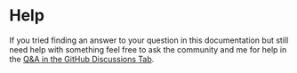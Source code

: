 # Help

If you tried finding an answer to your question in this documentation but still need help with something feel free to ask the community and me for help in the [Q&A in the GitHub Discussions Tab](https://github.com/StrangeGirlMurph/obsidian-wikipedia-search/discussions/categories/q-a).
